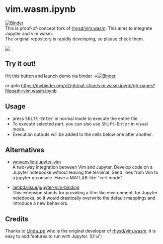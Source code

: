 # vim.wasm.ipynb
[![Binder](https://mybinder.org/badge_logo.svg)](https://mybinder.org/v2/gh/nat-chan/vim.wasm.ipynb/gh-pages?filepath=vim.wasm.ipynb)  
This is proof-of-concept fork of [rhysd/vim.wasm](https://github.com/rhysd/vim.wasm).  This aims to integrate Jupyter and vim.wasm.  
The original repository is rapidly developing, so please check them.

![](https://i.imgur.com/bX8xmfb.gif)

## Try it out!
Hit this button and launch demo via binder →[![Binder](https://mybinder.org/badge_logo.svg)](https://mybinder.org/v2/gh/nat-chan/vim.wasm.ipynb/gh-pages?filepath=vim.wasm.ipynb)

or goto https://mybinder.org/v2/gh/nat-chan/vim.wasm.ipynb/gh-pages?filepath=vim.wasm.ipynb

## Usage
 - press <kbd>Shift</kbd>-<kbd>Enter</kbd> in normal mode to execute the entire file.
 - To execute selected part, you can also use <kbd>Shift</kbd>-<kbd>Enter</kbd> in visual mode.
 - Execution outputs will be added to the cells below one after another.

## Alternatives
- [wmvanvliet/jupyter-vim](https://github.com/wmvanvliet/jupyter-vim)  
    A two-way integration between Vim and Jupyter. Develop code on a Jupyter notebooke without leaving the terminal. Send lines from Vim to a jupyter qtconsole. Have a MATLAB-like "cell-mode".

- [lambdalisue/jupyter-vim-binding](https://github.com/lambdalisue/jupyter-vim-binding)  
    This extension stands for providing a Vim like environmenti for Jupyter notebooks, so it would drastically overwrite the default mappings and introduce a new behaviors.

## Credits
Thanks to [Linda_pp](https://github.com/rhysd) who is the original developer of [rhysd/vim.wasm](https://github.com/rhysd/vim.wasm),
it is easy to add features to run with Jupyter. (U'ω')
